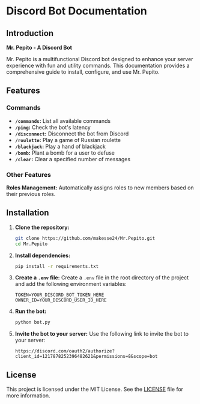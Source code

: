 # Discord Bot Documentation

## Introduction
**Mr. Pepito - A Discord Bot**

Mr. Pepito is a multifunctional Discord bot designed to enhance your server experience with fun and utility commands. This documentation provides a comprehensive guide to install, configure, and use Mr. Pepito.

## Features
### Commands
- **`/commands`:** List all available commands
- **`/ping`:** Check the bot's latency
- **`/disconnect`:** Disconnect the bot from Discord
- **`/roulette`:** Play a game of Russian roulette
- **`/blackjack`:** Play a hand of blackjack
- **`/bomb`:** Plant a bomb for a user to defuse
- **`/clear`:** Clear a specified number of messages

### Other Features
**Roles Management:** Automatically assigns roles to new members based on their previous roles.

## Installation
1. **Clone the repository:**
   ```bash
   git clone https://github.com/makesse24/Mr.Pepito.git
   cd Mr.Pepito
   ```

2. **Install dependencies:**
   ```bash
   pip install -r requirements.txt
   ```
   
3. **Create a `.env` file:**
    Create a `.env` file in the root directory of the project and add the following environment variables:
    ```env
    TOKEN=YOUR_DISCORD_BOT_TOKEN_HERE
    OWNER_ID=YOUR_DISCORD_USER_ID_HERE
    ```
   
4. **Run the bot:**
    ```bash
    python bot.py
    ```
   
5. **Invite the bot to your server:**
    Use the following link to invite the bot to your server:
    ```
    https://discord.com/oauth2/authorize?client_id=1217878252396482621&permissions=8&scope=bot
    ```
## License
This project is licensed under the MIT License. See the [LICENSE](LICENSE.md) file for more information.